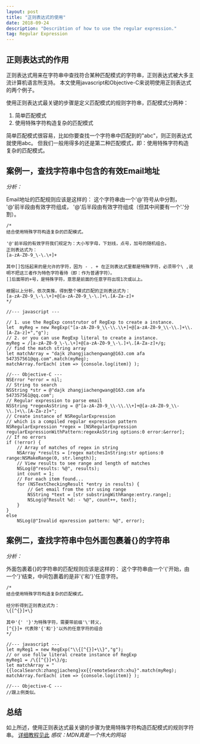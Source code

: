 ```yaml
---
layout: post
title: "正则表达式的使用"
date: 2018-09-24 
description: "Describtion of how to use the regular expression."
tag: Regular Expression
---   
```


## 正则表达式的作用

正则表达式用来在字符串中查找符合某种匹配模式的字符串，正则表达式被大多主流计算机语言所支持。
本文使用javascript和Objective-C来说明使用正则表达式的两个例子。

使用正则表达式最关键的步骤是定义匹配模式的规则字符串，匹配模式分两种：
1. 简单匹配模式
2. 使用特殊字符构造复杂的匹配模式

简单匹配模式很容易，比如你要查找一个字符串中匹配到的"abc"，则正则表达式就使用abc。
但我们一般用得多的还是第二种匹配模式，即：使用特殊字符构造复杂的匹配模式。

## 案例一，查找字符串中包含的有效Email地址

*分析：*

Email地址的匹配规则应该是这样的：
这个字符串由一个'@'符号从中分割，
'@'前半段由有效字符组成，
'@'后半段由有效字符组成（但其中间要有一个'.'分割）。

    /* 
    结合使用特殊字符构造复杂的匹配模式。

    '@'前半段的有效字符我们规定为：大小写字母，下划线，点号，加号的随机组合。
    正则表达式为：
    [a-zA-Z0-9_\-\.\+]+

    其中[]包括起来的是允许的字符，因为 - . + 在正则表达式里都是特殊字符，必须带个\ ,说明不把这三者作为特色字符看待（即：作为普通字符）。
    []后面带的+号，是特殊字符，意思是前面的任意字符出现1次或以上。
    
    根据以上分析，依次类推，得到整个模式匹配的正则表达式为：
    [a-zA-Z0-9_\-\.\+]+@[a-zA-Z0-9_\-\.]+\.[A-Za-z]+
    */

    //--- javascript ---
    
    // 1. use the RegExp construtor of RegExp to create a instance. 
    let  myReg = new RegExp("[a-zA-Z0-9_\\-\\.\\+]+@[a-zA-Z0-9_\\-\\.]+\\.[A-Za-z]+","g");
    // 2. or you can use RegExp literal to create a instance.
    myReg = /[a-zA-Z0-9_\-\.\+]+@[a-zA-Z0-9_\-\.]+\.[A-Za-z]+/g;
    // find the match string array 
    let matchArray = "dajk zhangjiachengwang@163.com afa 547357561@qq.com".match(myReg);
    matchArray.forEach( item => {console.log(item)} );

    //--- Objective-C ---
    NSError *error = nil;
    // String to search
    NSString *str = @"dajk zhangjiachengwang@163.com afa 547357561@qq.com";
    // Regular expression to parse email
    NSString *regexAsString = @"[a-zA-Z0-9_\\-\\.\\+]+@[a-zA-Z0-9_\\-\\.]+\\.[A-Za-z]+";
    // Create instance of NSRegularExpression
    // which is a compiled regular expression pattern
    NSRegularExpression *regex = [NSRegularExpression regularExpressionWithPattern:regexAsString options:0 error:&error];
    // If no errors
    if (!error) {
        // Array of matches of regex in string
        NSArray *results = [regex matchesInString:str options:0 range:NSMakeRange(0, str.length)]; 
        // View results to see range and length of matches
        NSLog(@"results: %@", results);
        int count = 1;
        // For each item found...
        for (NSTextCheckingResult *entry in results) {
            // Get email from the str using range
            NSString *text = [str substringWithRange:entry.range];
            NSLog(@"Result %d: - %@", count++, text);
        }
    }
    else
        NSLog(@"Invalid epxression pattern: %@", error);



## 案例二，查找字符串中包外面包裹着{}的字符串

*分析：*

外面包裹着{}的字符串的匹配规则应该是这样的：
这个字符串由一个'{'开始，由一个'}'结束，中间包裹着的是非'{'和'}'任意字符。 

    /* 
    结合使用特殊字符构造复杂的匹配模式。

    经分析得到正则表达式为：
    \{[^{}]+\}

    其中'{' '}'为特殊字符，需要带前缀'\'转义，
    [^{}]+ 代表除'{'和'}'以外的任意字符的组合
    */

    //--- javascript ---
    let myReg1 = new RegExp("\\{[^{}]+\\}","g");
    // or use follw literal create instance of RegExp
    myReg1 = /\{[^{}]+\}/g;
    let matchArray = "{{localSearch:zhangjiacheng}xx{{remoteSearch:xhu}".match(myReg);
    matchArray.forEach( item => {console.log(item)} );

    //--- Objective-C ---
    //跟上例类似。

## 总结

如上所述，使用正则表达式最关键的步骤为使用特殊字符构造匹配模式的规则字符串。
[详细教程见此](https://developer.mozilla.org/en-US/docs/Web/JavaScript/Guide/Regular_Expressions#special-word-boundary)
*感叹：MDN真是一个伟大的网站*
